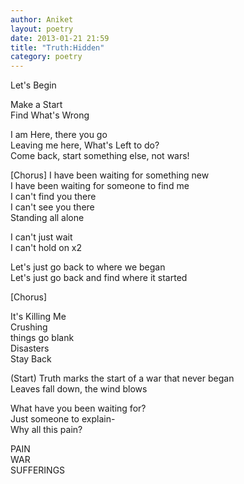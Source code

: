 ```yaml
---
author: Aniket
layout: poetry
date: 2013-01-21 21:59
title: "Truth:Hidden"
category: poetry
---
```

Let's Begin

Make a Start  
Find What's Wrong

I am Here, there you go  
Leaving me here, What's Left to do?  
Come back, start something else, not wars!

[Chorus]
I have been waiting for something new  
I have been waiting for someone to find me  
I can't find you there  
I can't see you there  
Standing all alone

I can't just wait  
I can't hold on x2


Let's just go back to where we began  
Let's just go back and find where it started

[Chorus]

It's Killing Me  
Crushing  
things go blank  
Disasters  
Stay Back

(Start)
Truth marks the start of a war that never began  
Leaves fall down, the wind blows

What have you been waiting for?  
Just someone to explain-  
Why all this pain?

PAIN  
WAR  
SUFFERINGS